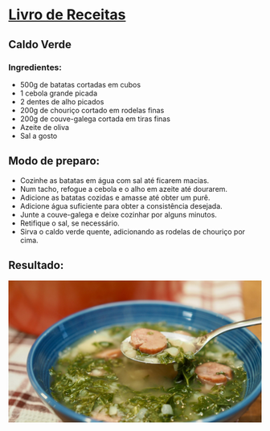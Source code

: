 # [Livro de Receitas](../README.md)

## Caldo Verde

### Ingredientes:

- 500g de batatas cortadas em cubos
- 1 cebola grande picada
- 2 dentes de alho picados
- 200g de chouriço cortado em rodelas finas
- 200g de couve-galega cortada em tiras finas
- Azeite de oliva
- Sal a gosto

## Modo de preparo:

- Cozinhe as batatas em água com sal até ficarem macias.
- Num tacho, refogue a cebola e o alho em azeite até dourarem.
- Adicione as batatas cozidas e amasse até obter um purê.
- Adicione água suficiente para obter a consistência desejada.
- Junte a couve-galega e deixe cozinhar por alguns minutos.
- Retifique o sal, se necessário.
- Sirva o caldo verde quente, adicionando as rodelas de chouriço por cima.

## Resultado:

![Caldo Verde](../img/caldo.jpg)
